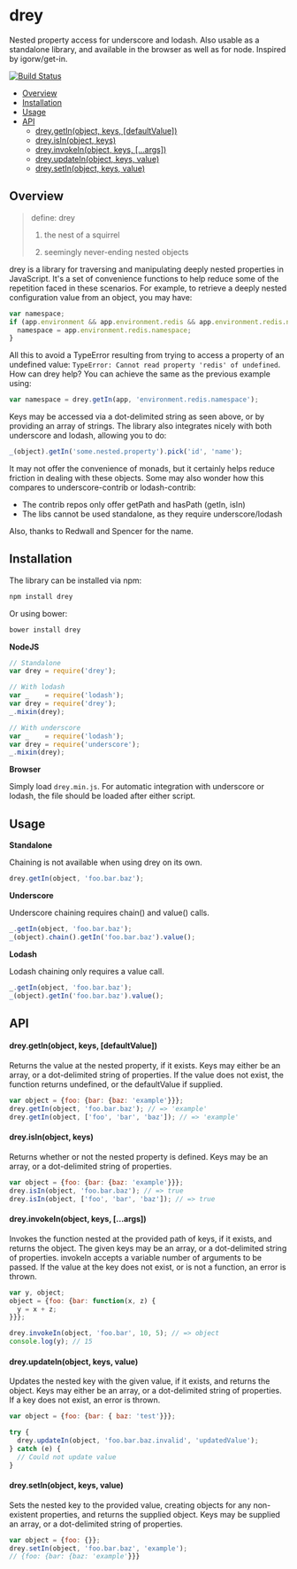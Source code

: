 # drey

Nested property access for underscore and lodash. Also usable as a standalone
library, and available in the browser as well as for node. Inspired by igorw/get-in.

[![Build Status](https://travis-ci.org/danielstjules/drey.svg?branch=master)](https://travis-ci.org/danielstjules/drey)

* [Overview](#overview)
* [Installation](#installation)
* [Usage](#usage)
* [API](#api)
  * [drey.getIn(object, keys, \[defaultValue\])](#dreygetinobject-keys-defaultvalue)
  * [drey.isIn(object, keys)](#dreyisinobject-keys)
  * [drey.invokeIn(object, keys, \[...args\])](#dreyinvokeinobject-keys-args)
  * [drey.updateIn(object, keys, value)](#dreyupdateinobject-keys-value)
  * [drey.setIn(object, keys, value)](#dreysetinobject-keys-value)

## Overview

> define: drey
>
> 1. the nest of a squirrel
>
> 2. seemingly never-ending nested objects

drey is a library for traversing and manipulating deeply nested properties in
JavaScript. It's a set of convenience functions to help reduce some of the
repetition faced in these scenarios. For example, to retrieve a deeply nested
configuration value from an object, you may have:

``` javascript
var namespace;
if (app.environment && app.environment.redis && app.environment.redis.namespace) {
  namespace = app.environment.redis.namespace;
}
```

All this to avoid a TypeError resulting from trying to access a property of
an undefined value: `TypeError: Cannot read property 'redis' of undefined`.
How can drey help? You can achieve the same as the previous example using:

``` javascript
var namespace = drey.getIn(app, 'environment.redis.namespace');
```

Keys may be accessed via a dot-delimited string as seen above, or by providing
an array of strings. The library also integrates nicely with both underscore
and lodash, allowing you to do:

``` javascript
_(object).getIn('some.nested.property').pick('id', 'name');
```

It may not offer the convenience of monads, but it certainly helps reduce
friction in dealing with these objects. Some may also wonder how this compares
to underscore-contrib or lodash-contrib:

* The contrib repos only offer getPath and hasPath (getIn, isIn)
* The libs cannot be used standalone, as they require underscore/lodash

Also, thanks to Redwall and Spencer for the name.

## Installation

The library can be installed via npm:

``` bash
npm install drey
```

Or using bower:

``` bash
bower install drey
```

**NodeJS**

``` javascript
// Standalone
var drey = require('drey');

// With lodash
var _    = require('lodash');
var drey = require('drey');
_.mixin(drey);

// With underscore
var _    = require('lodash');
var drey = require('underscore');
_.mixin(drey);
```

**Browser**

Simply load `drey.min.js`. For automatic integration with underscore or lodash,
the file should be loaded after either script.

## Usage

**Standalone**

Chaining is not available when using drey on its own.

``` javascript
drey.getIn(object, 'foo.bar.baz');
```

**Underscore**

Underscore chaining requires chain() and value() calls.

``` javascript
_.getIn(object, 'foo.bar.baz');
_(object).chain().getIn('foo.bar.baz').value();
```

**Lodash**

Lodash chaining only requires a value call.

``` javascript
_.getIn(object, 'foo.bar.baz');
_(object).getIn('foo.bar.baz').value();
```

## API

#### drey.getIn(object, keys, \[defaultValue\])

Returns the value at the nested property, if it exists. Keys may either be
an array, or a dot-delimited string of properties. If the value does not
exist, the function returns undefined, or the defaultValue if supplied.

``` javascript
var object = {foo: {bar: {baz: 'example'}}};
drey.getIn(object, 'foo.bar.baz'); // => 'example'
drey.getIn(object, ['foo', 'bar', 'baz']); // => 'example'
```

#### drey.isIn(object, keys)

Returns whether or not the nested property is defined. Keys may be an
array, or a dot-delimited string of properties.

``` javascript
var object = {foo: {bar: {baz: 'example'}}};
drey.isIn(object, 'foo.bar.baz'); // => true
drey.isIn(object, ['foo', 'bar', 'baz']); // => true
```

#### drey.invokeIn(object, keys, \[...args\])

Invokes the function nested at the provided path of keys, if it exists,
and returns the object. The given keys may be an array, or a dot-delimited
string of properties. invokeIn accepts a variable number of arguments to
be passed. If the value at the key does not exist, or is not a function,
an error is thrown.

``` javascript
var y, object;
object = {foo: {bar: function(x, z) {
  y = x + z;
}}};

drey.invokeIn(object, 'foo.bar', 10, 5); // => object
console.log(y); // 15
```

#### drey.updateIn(object, keys, value)

Updates the nested key with the given value, if it exists, and returns the
object. Keys may either be an array, or a dot-delimited string of
properties. If a key does not exist, an error is thrown.

``` javascript
var object = {foo: {bar: { baz: 'test'}}};

try {
  drey.updateIn(object, 'foo.bar.baz.invalid', 'updatedValue');
} catch (e) {
  // Could not update value
}
```

#### drey.setIn(object, keys, value)

Sets the nested key to the provided value, creating objects for any
non-existent properties, and returns the supplied object. Keys may be
supplied an array, or a dot-delimited string of properties.

``` javascript
var object = {foo: {}};
drey.setIn(object, 'foo.bar.baz', 'example');
// {foo: {bar: {baz: 'example'}}}
```
